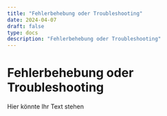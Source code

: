 ```yaml
---
title: "Fehlerbehebung oder Troubleshooting"
date: 2024-04-07
draft: false
type: docs
description: "Fehlerbehebung oder Troubleshooting"
---
```


# Fehlerbehebung oder Troubleshooting

Hier könnte Ihr Text stehen